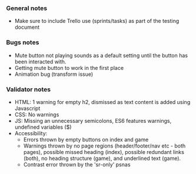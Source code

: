 ### General notes
* Make sure to include Trello use (sprints/tasks) as part of the testing document

### Bugs notes
* Mute button not playing sounds as a default setting until the button has been interacted with.
* Getting mute button to work in the first place
* Animation bug (transform issue)

### Validator notes
* HTML: 1 warning for empty h2, dismissed as text content is added using Javascript
* CSS: No warnings
* JS: Missing an unnecessary semicolons, ES6 features warnings, undefined variables ($)
* Accessibility: 
    * Errors thrown by empty buttons on index and game
    * Warnings thrown by no page regions (header/footer/nav etc - both pages), possible missed heading (index), possible redundant links (both), no heading structure (game), and underlined text (game).
    * Contrast error thrown by the 'sr-only' psnas
